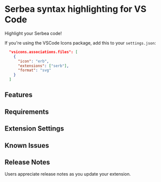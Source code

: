 # Serbea syntax highlighting for VS Code

Highlight your Serbea code!

If you're using the VSCode Icons package, add this to your `settings.json`:

```json
  "vsicons.associations.files": [
    {
      "icon": "erb",
      "extensions": ["serb"],
      "format": "svg"
    }
  ]
```

## Features


## Requirements


## Extension Settings

## Known Issues


## Release Notes

Users appreciate release notes as you update your extension.